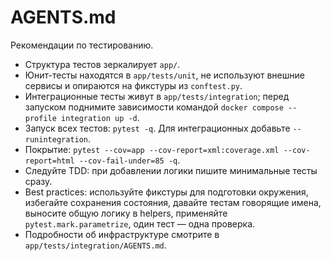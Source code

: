 # AGENTS.md

Рекомендации по тестированию.

- Структура тестов зеркалирует `app/`.
- Юнит-тесты находятся в `app/tests/unit`, не используют внешние сервисы и опираются на фикстуры из `conftest.py`.
- Интеграционные тесты живут в `app/tests/integration`; перед запуском поднимите зависимости командой `docker compose --profile integration up -d`.
- Запуск всех тестов: `pytest -q`. Для интеграционных добавьте `--runintegration`.
- Покрытие: `pytest --cov=app --cov-report=xml:coverage.xml --cov-report=html --cov-fail-under=85 -q`.
- Следуйте TDD: при добавлении логики пишите минимальные тесты сразу.
- Best practices: используйте фикстуры для подготовки окружения, избегайте сохранения состояния, давайте тестам говорящие имена, выносите общую логику в helpers, применяйте `pytest.mark.parametrize`, один тест — одна проверка.
- Подробности об инфраструктуре смотрите в `app/tests/integration/AGENTS.md`.
